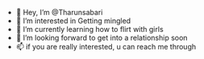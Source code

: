 - 👋 Hey, I’m @Tharunsabari
- 👀 I’m interested in Getting mingled 
- 🌱 I’m currently learning how to flirt with girls 
- 💞️ I’m looking forward to get into a relationship soon
- 📫 if you are really interested, u can reach me through

<!---
Tharunsabari/Tharunsabari is a ✨ special ✨ repository because its `README.md` (this file) appears on your GitHub profile.
You can click the Preview link to take a look at your changes.
--->
